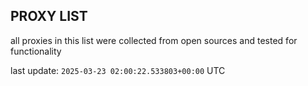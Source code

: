## PROXY LIST

all proxies in this list were collected from open sources and tested for functionality

last update: `2025-03-23 02:00:22.533803+00:00` UTC